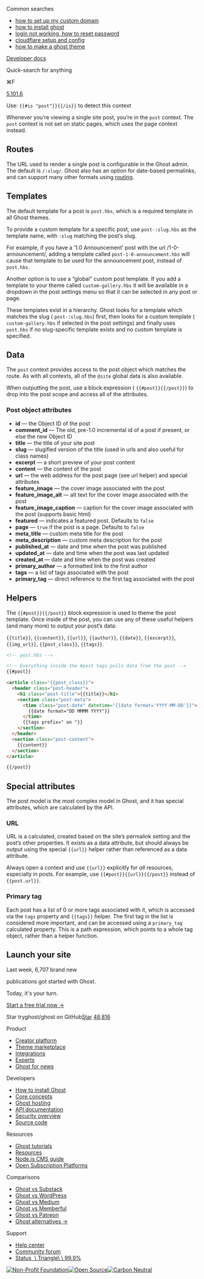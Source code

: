 Common searches

- [how to set up my custom domain](https://ghost.org/help/using-custom-domains/)
- [how to install ghost](https://ghost.org/docs/install/)
- [login not working, how to reset password](https://ghost.org/help/how-do-i-reset-my-password/)
- [cloudflare setup and config](https://ghost.org/help/cloudflare-domain-setup/)
- [how to make a ghost theme](https://ghost.org/docs/themes/)

[Developer docs](https://ghost.org/docs/)

Quick-search for anything

⌘F

[5.101.6](https://github.com/tryghost/ghost/)

Use: `{{#is "post"}}{{/is}}` to detect this context

Whenever you’re viewing a single site post, you’re in the `post` context. The `post` context is not set on static pages, which uses the page context instead.

## Routes

The URL used to render a single post is configurable in the Ghost admin. The default is `/:slug/`. Ghost also has an option for date-based permalinks, and can support many other formats using [routing](https://ghost.org/docs/themes/routing/).

## Templates

The default template for a post is `post.hbs`, which is a required template in all Ghost themes.

To provide a custom template for a specific post, use `post-:slug.hbs` as the template name, with `:slug` matching the post’s slug.

For example, if you have a ‘1.0 Announcement’ post with the url /1-0-announcement/, adding a template called `post-1-0-announcement.hbs` will cause that template to be used for the announcement post, instead of `post.hbs`.

Another option is to use a “global” custom post template. If you add a template to your theme called `custom-gallery.hbs` it will be available in a dropdown in the post settings menu so that it can be selected in any post or page.

These templates exist in a hierarchy. Ghost looks for a template which matches the slug ( `post-:slug.hbs`) first, then looks for a custom template ( `custom-gallery.hbs` if selected in the post settings) and finally uses `post.hbs` if no slug-specific template exists and no custom template is specified.

## Data

The `post` context provides access to the post object which matches the route. As with all contexts, all of the `@site` global data is also available.

When outputting the post, use a block expression ( `{{#post}}{{/post}}`) to drop into the post scope and access all of the attributes.

### Post object attributes

- **id** — the Object ID of the post
- **comment\_id** — The old, pre-1.0 incremental id of a post if present, or else the new Object ID
- **title** — the title of your site post
- **slug** — slugified version of the title (used in urls and also useful for class names)
- **excerpt** — a short preview of your post content
- **content** — the content of the post
- **url** — the web address for the post page (see url helper) and special attributes
- **feature\_image** — the cover image associated with the post
- **feature\_image\_alt** — alt text for the cover image associated with the post
- **feature\_image\_caption** — caption for the cover image associated with the post (supports basic html)
- **featured** — indicates a featured post. Defaults to `false`
- **page** — `true` if the post is a page. Defaults to `false`
- **meta\_title** — custom meta title for the post
- **meta\_description** — custom meta description for the post
- **published\_at** — date and time when the post was published
- **updated\_at** — date and time when the post was last updated
- **created\_at** — date and time when the post was created
- **primary\_author** — a formatted link to the first author
- **tags** — a list of tags associated with the post
- **primary\_tag** — direct reference to the first tag associated with the post

## Helpers

The `{{#post}}{{/post}}` block expression is used to theme the post template. Once inside of the post, you can use any of these useful helpers (and many more) to output your post’s data:

`{{title}}`, `{{content}}`, `{{url}}`, `{{author}}`, `{{date}}`, `{{excerpt}}`, `{{img_url}}`, `{{post_class}}`, `{{tags}}`.

```html
<!-- post.hbs -->

<!-- Everything inside the #post tags pulls data from the post -->
{{#post}}

<article class="{{post_class}}">
  <header class="post-header">
    <h1 class="post-title">{{title}}</h1>
    <section class="post-meta">
      <time class="post-date" datetime="{{date format='YYYY-MM-DD'}}">
        {{date format="DD MMMM YYYY"}}
      </time>
      {{tags prefix=" on "}}
    </section>
  </header>
  <section class="post-content">
    {{content}}
  </section>
</article>

{{/post}}

```

## Special attributes

The post model is the most complex model in Ghost, and it has special attributes, which are calculated by the API.

### URL

URL is a calculated, created based on the site’s permalink setting and the post’s other properties. It exists as a data attribute, but should always be output using the special `{{url}}` helper rather than referenced as a data attribute.

Always open a context and use `{{url}}` explicitly for _all_ resources, especially in posts. For example, use `{{#post}}{{url}}{{/post}}` instead of `{{post.url}}`.

### Primary tag

Each post has a list of 0 or more tags associated with it, which is accessed via the `tags` property and `{{tags}}` helper. The first tag in the list is considered more important, and can be accessed using a `primary_tag` calculated property. This is a path expression, which points to a whole tag object, rather than a helper function.

## Launch your site

Last week, 6,707 brand new

publications got started with Ghost.

Today, it's your turn.

[Start a free trial now →](https://account.ghost.org/signup/)

Star tryghost/ghost on GitHub[Star](https://github.com/tryghost/ghost) [48,816](https://github.com/tryghost/ghost/stargazers)

Product

- [Creator platform](https://ghost.org/)
- [Theme marketplace](https://ghost.org/marketplace/)
- [Integrations](https://ghost.org/integrations/)
- [Experts](https://ghost.org/experts/)
- [Ghost for news](https://ghost.org/news/)

Developers

- [How to install Ghost](https://ghost.org/docs/install/)
- [Core concepts](https://ghost.org/docs/)
- [Ghost hosting](https://ghost.org/pricing/)
- [API documentation](https://ghost.org/docs/content-api/)
- [Security overview](https://ghost.org/docs/security/)
- [Source code](https://github.com/TryGhost/Ghost)

Resources

- [Ghost tutorials](https://ghost.org/tutorials/)
- [Resources](https://ghost.org/resources/)
- [Node.js CMS guide](https://nodecms.guide/)
- [Open Subscription Platforms](https://opensubscriptionplatforms.com/)

Comparisons

- [Ghost vs Substack](https://ghost.org/vs/substack/)
- [Ghost vs WordPress](https://ghost.org/vs/wordpress/)
- [Ghost vs Medium](https://ghost.org/vs/medium/)
- [Ghost vs Memberful](https://ghost.org/vs/memberful/)
- [Ghost vs Patreon](https://ghost.org/vs/patreon/)
- [Ghost alternatives →](https://ghost.org/alternatives/)

Support

- [Help center](https://ghost.org/help/)
- [Community forum](https://forum.ghost.org/)
- [Status  \\
Triangle\\
\\
99.9%](https://status.ghost.org/)

[![Non-Profit Foundation](https://ghost.org/images/logos/indie.svg)](https://ghost.org/about/)[![Open Source](https://ghost.org/images/logos/opensource.svg)](https://github.com/tryghost)[![Carbon Neutral](https://ghost.org/images/logos/carbonneutral.svg)](https://climate.stripe.com/6MNofu)